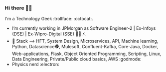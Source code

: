 ### Hi there 👨‍💻

I'm a Technology Geek :trollface: :octocat:.
- I’m currently working in JPMorgan as Software Engineer-2 | Ex-Infoys (DSE) | Ex-Wipro-Digital (SSE)  🧑‍💼 ⚡.
- 🧠 Stack --> HFT, System Design, Microservices, API, Machine learning, Python, Datascience🕵️, Mulesoft, Confluent-Kafka, Core-Java, Docker, Web-applications, Flask, Object Oriented Programming, Scripting, Linux, Data Engineering, Private/Public cloud basics, AWS :godmode:
- Physics nerd :electron:



<!--
Here are some ideas to get you started: -->

<!--
- 🔭 I’m currently working on ...
- 🌱 I’m currently learning ...
- 👯 I’m looking to collaborate on ...
- 🤔 I’m looking for help with ...
- 💬 Ask me about ...
- 📫 How to reach me: ...
- 😄 Pronouns: ...
- ⚡ Fun fact: ...
-->

